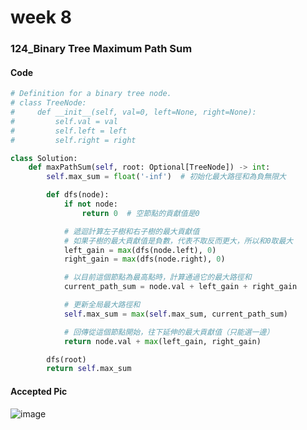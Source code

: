 # week 8
### 124_Binary Tree Maximum Path Sum
#### Code
```python
# Definition for a binary tree node.
# class TreeNode:
#     def __init__(self, val=0, left=None, right=None):
#         self.val = val
#         self.left = left
#         self.right = right

class Solution:
    def maxPathSum(self, root: Optional[TreeNode]) -> int:
        self.max_sum = float('-inf')  # 初始化最大路徑和為負無限大

        def dfs(node):
            if not node:
                return 0  # 空節點的貢獻值是0

            # 遞迴計算左子樹和右子樹的最大貢獻值
            # 如果子樹的最大貢獻值是負數，代表不取反而更大，所以和0取最大
            left_gain = max(dfs(node.left), 0)
            right_gain = max(dfs(node.right), 0)

            # 以目前這個節點為最高點時，計算通過它的最大路徑和
            current_path_sum = node.val + left_gain + right_gain

            # 更新全局最大路徑和
            self.max_sum = max(self.max_sum, current_path_sum)

            # 回傳從這個節點開始，往下延伸的最大貢獻值（只能選一邊）
            return node.val + max(left_gain, right_gain)

        dfs(root)
        return self.max_sum
```
#### Accepted Pic
![image](https://github.com/user-attachments/assets/d8d8f477-0738-44a7-96b5-fcc2c0814608)



